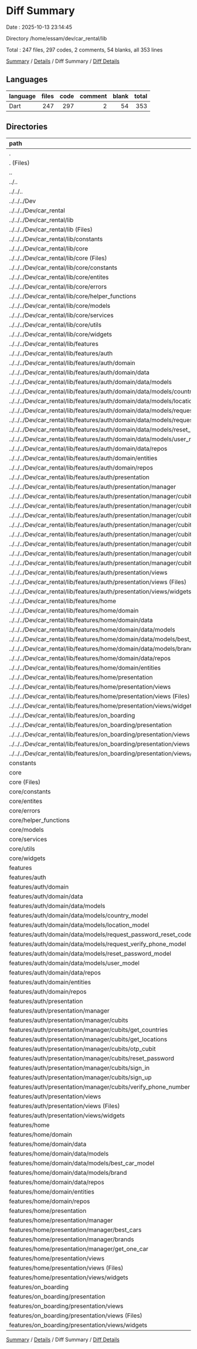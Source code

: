 # Diff Summary

Date : 2025-10-13 23:14:45

Directory /home/essam/dev/car_rental/lib

Total : 247 files,  297 codes, 2 comments, 54 blanks, all 353 lines

[Summary](results.md) / [Details](details.md) / Diff Summary / [Diff Details](diff-details.md)

## Languages
| language | files | code | comment | blank | total |
| :--- | ---: | ---: | ---: | ---: | ---: |
| Dart | 247 | 297 | 2 | 54 | 353 |

## Directories
| path | files | code | comment | blank | total |
| :--- | ---: | ---: | ---: | ---: | ---: |
| . | 247 | 297 | 2 | 54 | 353 |
| . (Files) | 1 | 33 | 2 | 6 | 41 |
| .. | 119 | -5,713 | -113 | -763 | -6,589 |
| ../.. | 119 | -5,713 | -113 | -763 | -6,589 |
| ../../.. | 119 | -5,713 | -113 | -763 | -6,589 |
| ../../../Dev | 119 | -5,713 | -113 | -763 | -6,589 |
| ../../../Dev/car_rental | 119 | -5,713 | -113 | -763 | -6,589 |
| ../../../Dev/car_rental/lib | 119 | -5,713 | -113 | -763 | -6,589 |
| ../../../Dev/car_rental/lib (Files) | 1 | -33 | -2 | -6 | -41 |
| ../../../Dev/car_rental/lib/constants | 1 | -51 | -97 | -50 | -198 |
| ../../../Dev/car_rental/lib/core | 21 | -928 | -3 | -112 | -1,043 |
| ../../../Dev/car_rental/lib/core (Files) | 1 | -247 | 0 | -1 | -248 |
| ../../../Dev/car_rental/lib/core/constants | 3 | -7 | 0 | -2 | -9 |
| ../../../Dev/car_rental/lib/core/entites | 1 | -5 | 0 | -2 | -7 |
| ../../../Dev/car_rental/lib/core/errors | 1 | -59 | -1 | -9 | -69 |
| ../../../Dev/car_rental/lib/core/helper_functions | 2 | -73 | 0 | -6 | -79 |
| ../../../Dev/car_rental/lib/core/models | 1 | -10 | 0 | -4 | -14 |
| ../../../Dev/car_rental/lib/core/services | 5 | -256 | -1 | -53 | -310 |
| ../../../Dev/car_rental/lib/core/utils | 1 | -23 | 0 | -2 | -25 |
| ../../../Dev/car_rental/lib/core/widgets | 6 | -248 | -1 | -33 | -282 |
| ../../../Dev/car_rental/lib/features | 96 | -4,701 | -11 | -595 | -5,307 |
| ../../../Dev/car_rental/lib/features/auth | 59 | -2,918 | -10 | -394 | -3,322 |
| ../../../Dev/car_rental/lib/features/auth/domain | 14 | -459 | 0 | -77 | -536 |
| ../../../Dev/car_rental/lib/features/auth/domain/data | 7 | -362 | 0 | -55 | -417 |
| ../../../Dev/car_rental/lib/features/auth/domain/data/models | 6 | -194 | 0 | -37 | -231 |
| ../../../Dev/car_rental/lib/features/auth/domain/data/models/country_model | 1 | -15 | 0 | -3 | -18 |
| ../../../Dev/car_rental/lib/features/auth/domain/data/models/location_model | 1 | -17 | 0 | -3 | -20 |
| ../../../Dev/car_rental/lib/features/auth/domain/data/models/request_password_reset_code_mode | 1 | -15 | 0 | -3 | -18 |
| ../../../Dev/car_rental/lib/features/auth/domain/data/models/request_verify_phone_model | 1 | -15 | 0 | -3 | -18 |
| ../../../Dev/car_rental/lib/features/auth/domain/data/models/reset_password_model | 1 | -7 | 0 | -3 | -10 |
| ../../../Dev/car_rental/lib/features/auth/domain/data/models/user_model | 1 | -125 | 0 | -22 | -147 |
| ../../../Dev/car_rental/lib/features/auth/domain/data/repos | 1 | -168 | 0 | -18 | -186 |
| ../../../Dev/car_rental/lib/features/auth/domain/entities | 6 | -51 | 0 | -13 | -64 |
| ../../../Dev/car_rental/lib/features/auth/domain/repos | 1 | -46 | 0 | -9 | -55 |
| ../../../Dev/car_rental/lib/features/auth/presentation | 45 | -2,459 | -10 | -317 | -2,786 |
| ../../../Dev/car_rental/lib/features/auth/presentation/manager | 14 | -311 | 0 | -112 | -423 |
| ../../../Dev/car_rental/lib/features/auth/presentation/manager/cubits | 14 | -311 | 0 | -112 | -423 |
| ../../../Dev/car_rental/lib/features/auth/presentation/manager/cubits/get_countries | 2 | -35 | 0 | -15 | -50 |
| ../../../Dev/car_rental/lib/features/auth/presentation/manager/cubits/get_locations | 2 | -34 | 0 | -14 | -48 |
| ../../../Dev/car_rental/lib/features/auth/presentation/manager/cubits/otp_cubit | 2 | -18 | 0 | -10 | -28 |
| ../../../Dev/car_rental/lib/features/auth/presentation/manager/cubits/reset_password | 2 | -71 | 0 | -21 | -92 |
| ../../../Dev/car_rental/lib/features/auth/presentation/manager/cubits/sign_in | 2 | -34 | 0 | -15 | -49 |
| ../../../Dev/car_rental/lib/features/auth/presentation/manager/cubits/sign_up | 2 | -50 | 0 | -15 | -65 |
| ../../../Dev/car_rental/lib/features/auth/presentation/manager/cubits/verify_phone_number | 2 | -69 | 0 | -22 | -91 |
| ../../../Dev/car_rental/lib/features/auth/presentation/views | 31 | -2,148 | -10 | -205 | -2,363 |
| ../../../Dev/car_rental/lib/features/auth/presentation/views (Files) | 7 | -145 | 0 | -29 | -174 |
| ../../../Dev/car_rental/lib/features/auth/presentation/views/widgets | 24 | -2,003 | -10 | -176 | -2,189 |
| ../../../Dev/car_rental/lib/features/home | 29 | -1,439 | -1 | -153 | -1,593 |
| ../../../Dev/car_rental/lib/features/home/domain | 6 | -303 | 0 | -39 | -342 |
| ../../../Dev/car_rental/lib/features/home/domain/data | 3 | -177 | 0 | -22 | -199 |
| ../../../Dev/car_rental/lib/features/home/domain/data/models | 2 | -171 | 0 | -20 | -191 |
| ../../../Dev/car_rental/lib/features/home/domain/data/models/best_car_model | 1 | -164 | 0 | -17 | -181 |
| ../../../Dev/car_rental/lib/features/home/domain/data/models/brand | 1 | -7 | 0 | -3 | -10 |
| ../../../Dev/car_rental/lib/features/home/domain/data/repos | 1 | -6 | 0 | -2 | -8 |
| ../../../Dev/car_rental/lib/features/home/domain/entities | 3 | -126 | 0 | -17 | -143 |
| ../../../Dev/car_rental/lib/features/home/presentation | 23 | -1,136 | -1 | -114 | -1,251 |
| ../../../Dev/car_rental/lib/features/home/presentation/views | 23 | -1,136 | -1 | -114 | -1,251 |
| ../../../Dev/car_rental/lib/features/home/presentation/views (Files) | 2 | -19 | -1 | -6 | -26 |
| ../../../Dev/car_rental/lib/features/home/presentation/views/widgets | 21 | -1,117 | 0 | -108 | -1,225 |
| ../../../Dev/car_rental/lib/features/on_boarding | 8 | -344 | 0 | -48 | -392 |
| ../../../Dev/car_rental/lib/features/on_boarding/presentation | 8 | -344 | 0 | -48 | -392 |
| ../../../Dev/car_rental/lib/features/on_boarding/presentation/views | 8 | -344 | 0 | -48 | -392 |
| ../../../Dev/car_rental/lib/features/on_boarding/presentation/views (Files) | 3 | -75 | 0 | -16 | -91 |
| ../../../Dev/car_rental/lib/features/on_boarding/presentation/views/widgets | 5 | -269 | 0 | -32 | -301 |
| constants | 1 | 51 | 97 | 50 | 198 |
| core | 21 | 942 | 3 | 115 | 1,060 |
| core (Files) | 1 | 247 | 0 | 1 | 248 |
| core/constants | 3 | 7 | 0 | 2 | 9 |
| core/entites | 1 | 5 | 0 | 2 | 7 |
| core/errors | 1 | 59 | 1 | 9 | 69 |
| core/helper_functions | 2 | 73 | 0 | 6 | 79 |
| core/models | 1 | 10 | 0 | 4 | 14 |
| core/services | 5 | 270 | 1 | 56 | 327 |
| core/utils | 1 | 23 | 0 | 2 | 25 |
| core/widgets | 6 | 248 | 1 | 33 | 282 |
| features | 105 | 4,984 | 13 | 646 | 5,643 |
| features/auth | 59 | 2,918 | 10 | 394 | 3,322 |
| features/auth/domain | 14 | 459 | 0 | 77 | 536 |
| features/auth/domain/data | 7 | 362 | 0 | 55 | 417 |
| features/auth/domain/data/models | 6 | 194 | 0 | 37 | 231 |
| features/auth/domain/data/models/country_model | 1 | 15 | 0 | 3 | 18 |
| features/auth/domain/data/models/location_model | 1 | 17 | 0 | 3 | 20 |
| features/auth/domain/data/models/request_password_reset_code_mode | 1 | 15 | 0 | 3 | 18 |
| features/auth/domain/data/models/request_verify_phone_model | 1 | 15 | 0 | 3 | 18 |
| features/auth/domain/data/models/reset_password_model | 1 | 7 | 0 | 3 | 10 |
| features/auth/domain/data/models/user_model | 1 | 125 | 0 | 22 | 147 |
| features/auth/domain/data/repos | 1 | 168 | 0 | 18 | 186 |
| features/auth/domain/entities | 6 | 51 | 0 | 13 | 64 |
| features/auth/domain/repos | 1 | 46 | 0 | 9 | 55 |
| features/auth/presentation | 45 | 2,459 | 10 | 317 | 2,786 |
| features/auth/presentation/manager | 14 | 311 | 0 | 112 | 423 |
| features/auth/presentation/manager/cubits | 14 | 311 | 0 | 112 | 423 |
| features/auth/presentation/manager/cubits/get_countries | 2 | 35 | 0 | 15 | 50 |
| features/auth/presentation/manager/cubits/get_locations | 2 | 34 | 0 | 14 | 48 |
| features/auth/presentation/manager/cubits/otp_cubit | 2 | 18 | 0 | 10 | 28 |
| features/auth/presentation/manager/cubits/reset_password | 2 | 71 | 0 | 21 | 92 |
| features/auth/presentation/manager/cubits/sign_in | 2 | 34 | 0 | 15 | 49 |
| features/auth/presentation/manager/cubits/sign_up | 2 | 50 | 0 | 15 | 65 |
| features/auth/presentation/manager/cubits/verify_phone_number | 2 | 69 | 0 | 22 | 91 |
| features/auth/presentation/views | 31 | 2,148 | 10 | 205 | 2,363 |
| features/auth/presentation/views (Files) | 7 | 145 | 0 | 29 | 174 |
| features/auth/presentation/views/widgets | 24 | 2,003 | 10 | 176 | 2,189 |
| features/home | 38 | 1,722 | 3 | 204 | 1,929 |
| features/home/domain | 7 | 416 | 1 | 49 | 466 |
| features/home/domain/data | 3 | 259 | 1 | 29 | 289 |
| features/home/domain/data/models | 2 | 215 | 1 | 22 | 238 |
| features/home/domain/data/models/best_car_model | 1 | 208 | 1 | 19 | 228 |
| features/home/domain/data/models/brand | 1 | 7 | 0 | 3 | 10 |
| features/home/domain/data/repos | 1 | 44 | 0 | 7 | 51 |
| features/home/domain/entities | 3 | 148 | 0 | 18 | 166 |
| features/home/domain/repos | 1 | 9 | 0 | 2 | 11 |
| features/home/presentation | 31 | 1,306 | 2 | 155 | 1,463 |
| features/home/presentation/manager | 6 | 99 | 1 | 36 | 136 |
| features/home/presentation/manager/best_cars | 2 | 29 | 0 | 12 | 41 |
| features/home/presentation/manager/brands | 2 | 35 | 1 | 12 | 48 |
| features/home/presentation/manager/get_one_car | 2 | 35 | 0 | 12 | 47 |
| features/home/presentation/views | 25 | 1,207 | 1 | 119 | 1,327 |
| features/home/presentation/views (Files) | 2 | 43 | 1 | 7 | 51 |
| features/home/presentation/views/widgets | 23 | 1,164 | 0 | 112 | 1,276 |
| features/on_boarding | 8 | 344 | 0 | 48 | 392 |
| features/on_boarding/presentation | 8 | 344 | 0 | 48 | 392 |
| features/on_boarding/presentation/views | 8 | 344 | 0 | 48 | 392 |
| features/on_boarding/presentation/views (Files) | 3 | 75 | 0 | 16 | 91 |
| features/on_boarding/presentation/views/widgets | 5 | 269 | 0 | 32 | 301 |

[Summary](results.md) / [Details](details.md) / Diff Summary / [Diff Details](diff-details.md)